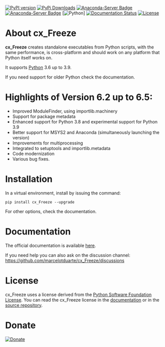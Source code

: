 [![PyPI version](https://img.shields.io/pypi/v/cx_Freeze)](https://pypi.org/project/cx-freeze/)
[![PyPi Downloads](https://img.shields.io/pypi/dm/cx_Freeze)](https://pypistats.org/packages/cx-freeze)
[![Anaconda-Server Badge](https://anaconda.org/conda-forge/cx_freeze/badges/version.svg)](https://anaconda.org/conda-forge/cx_freeze)
[![Anaconda-Server Badge](https://anaconda.org/conda-forge/cx_freeze/badges/downloads.svg)](https://anaconda.org/conda-forge/cx_freeze)
[![Python](https://img.shields.io/pypi/pyversions/cx-freeze)]
[![Documentation Status](https://readthedocs.org/projects/cx-freeze/badge/?version=latest)](https://cx-freeze.readthedocs.io/en/latest/?badge=latest)
[![License](https://img.shields.io/pypi/l/cx_Freeze.svg)](https://pypi.org/project/cx-Freeze/)

# About cx\_Freeze

**cx\_Freeze** creates standalone executables from Python scripts, with the same
performance, is cross-platform and should work on any platform that Python
itself works on.

It supports [Python](https://www.python.org/) 3.6 up to 3.9.

If you need support for older Python check the documentation.

# Highlights of Version 6.2 up to 6.5:
- Improved ModuleFinder, using importlib.machinery
- Support for package metadata
- Enhanced support for Python 3.8 and experimental support for Python 3.9
- Better support for MSYS2 and Anaconda (simultaneously launching the version)
- Improvements for multiprocessing
- Integrated to setuptools and importlib.metadata
- Code modernization
- Various bug fixes.

# Installation

In a virtual environment, install by issuing the command:

```
pip install cx_Freeze --upgrade
```

For other options, check the documentation.

# Documentation

The official documentation is available
[here](https://cx-freeze.readthedocs.io).

If you need help you can also ask on the discussion channel:
https://github.com/marcelotduarte/cx_Freeze/discussions

# License

cx\_Freeze uses a license derived from the
[Python Software Foundation License](https://www.python.org/psf/license).
You can read the cx\_Freeze license in the
[documentation](https://cx-freeze.readthedocs.io/en/latest/license.html)
or in the [source repository](doc/src/license.rst).

# Donate

[![Donate](https://www.paypalobjects.com/en_US/i/btn/btn_donateCC_LG.gif)](https://www.paypal.com/donate?business=8QXQTXWHPXZZE&item_name=cx-freeze+developer&currency_code=BRL)
